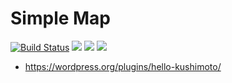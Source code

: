 # Simple Map

[![Build Status](https://travis-ci.org/torounit/hello-kushimoto.svg)](https://travis-ci.org/torounit/hello-kushimoto)
[![](https://img.shields.io/wordpress/plugin/dt/hello-kushimoto.svg)](https://wordpress.org/plugins/hello-kushimoto/)
[![](https://img.shields.io/wordpress/v/hello-kushimoto.svg)](https://wordpress.org/plugins/hello-kushimoto/)
[![](https://img.shields.io/wordpress/plugin/r/hello-kushimoto.svg)](https://wordpress.org/plugins/hello-kushimoto/)

* https://wordpress.org/plugins/hello-kushimoto/
